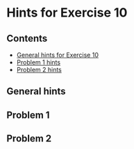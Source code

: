 # Hints for Exercise 10
## Contents
- [General hints for Exercise 10](#general-hints)
- [Problem 1 hints](#problem-1)
- [Problem 2 hints](#problem-2)

## General hints

## Problem 1

## Problem 2
